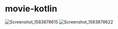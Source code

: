 # movie-kotlin
![Screenshot_1583878615](https://user-images.githubusercontent.com/2982625/76380315-75856080-6320-11ea-989f-f22c07dd4f91.png)
![Screenshot_1583878622](https://user-images.githubusercontent.com/2982625/76380322-7a4a1480-6320-11ea-8858-88c235b81b0d.png)
